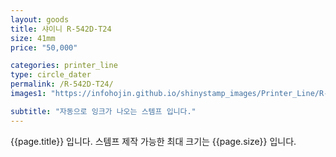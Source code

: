 ```yaml
---
layout: goods
title: 샤이니 R-542D-T24
size: 41mm
price: "50,000"

categories: printer_line
type: circle_dater
permalink: /R-542D-T24/
images1: "https://infohojin.github.io/shinystamp_images/Printer_Line/R-542D-T24/R-542D-T24_1.jpg"

subtitle: "자동으로 잉크가 나오는 스템프 입니다."
---
```


{{page.title}} 입니다. 스템프 제작 가능한 최대 크기는 {{page.size}} 입니다.